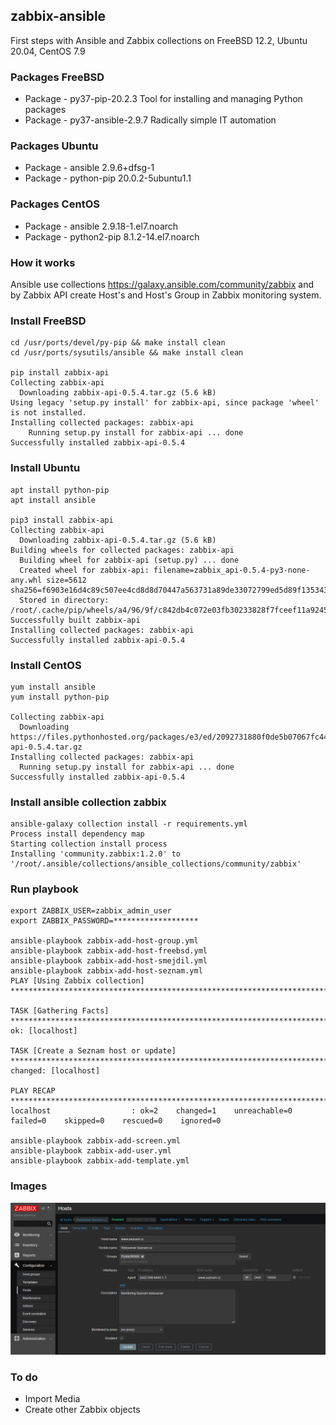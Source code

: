 ## zabbix-ansible

First steps with Ansible and Zabbix collections on FreeBSD 12.2, Ubuntu 20.04, CentOS 7.9

### Packages FreeBSD

- Package - py37-pip-20.2.3		Tool for installing and managing Python packages
- Package - py37-ansible-2.9.7		Radically simple IT automation

### Packages Ubuntu

- Package - ansible			2.9.6+dfsg-1
- Package - python-pip			20.0.2-5ubuntu1.1

### Packages CentOS

- Package - ansible			2.9.18-1.el7.noarch	
- Package - python2-pip			8.1.2-14.el7.noarch

### How it works

Ansible use collections https://galaxy.ansible.com/community/zabbix and by
Zabbix API create Host's and Host's Group in Zabbix monitoring system.

### Install FreeBSD

```console
cd /usr/ports/devel/py-pip && make install clean
cd /usr/ports/sysutils/ansible && make install clean

pip install zabbix-api
Collecting zabbix-api
  Downloading zabbix-api-0.5.4.tar.gz (5.6 kB)
Using legacy 'setup.py install' for zabbix-api, since package 'wheel' is not installed.
Installing collected packages: zabbix-api
    Running setup.py install for zabbix-api ... done
Successfully installed zabbix-api-0.5.4
```

### Install Ubuntu

```console
apt install python-pip
apt install ansible

pip3 install zabbix-api
Collecting zabbix-api
  Downloading zabbix-api-0.5.4.tar.gz (5.6 kB)
Building wheels for collected packages: zabbix-api
  Building wheel for zabbix-api (setup.py) ... done
  Created wheel for zabbix-api: filename=zabbix_api-0.5.4-py3-none-any.whl size=5612 sha256=f6903e16d4c89c507ee4cd8d8d70447a563731a89de33072799ed5d89f135343
  Stored in directory: /root/.cache/pip/wheels/a4/96/9f/c842db4c072e03fb30233828f7fceef11a92450964261de964
Successfully built zabbix-api
Installing collected packages: zabbix-api
Successfully installed zabbix-api-0.5.4
```

### Install CentOS
```console
yum install ansible
yum install python-pip

Collecting zabbix-api
  Downloading https://files.pythonhosted.org/packages/e3/ed/2092731880f0de5b07067fc446dc0fc5166f2ee98018b6d524cd3e28a69d/zabbix-api-0.5.4.tar.gz
Installing collected packages: zabbix-api
  Running setup.py install for zabbix-api ... done
Successfully installed zabbix-api-0.5.4
```

### Install ansible collection zabbix

```console
ansible-galaxy collection install -r requirements.yml
Process install dependency map
Starting collection install process
Installing 'community.zabbix:1.2.0' to '/root/.ansible/collections/ansible_collections/community/zabbix'
```

### Run playbook
```console
export ZABBIX_USER=zabbix_admin_user
export ZABBIX_PASSWORD=*******************

ansible-playbook zabbix-add-host-group.yml
ansible-playbook zabbix-add-host-freebsd.yml
ansible-playbook zabbix-add-host-smejdil.yml
ansible-playbook zabbix-add-host-seznam.yml
PLAY [Using Zabbix collection] **********************************************************************************************************************************************

TASK [Gathering Facts] ******************************************************************************************************************************************************
ok: [localhost]

TASK [Create a Seznam host or update] ***************************************************************************************************************************************
changed: [localhost]

PLAY RECAP ******************************************************************************************************************************************************************
localhost                  : ok=2    changed=1    unreachable=0    failed=0    skipped=0    rescued=0    ignored=0

ansible-playbook zabbix-add-screen.yml
ansible-playbook zabbix-add-user.yml
ansible-playbook zabbix-add-template.yml
```

### Images

![Zabbix Host detail](./images/Zabbix-Host-Detail.png)

### To do

- Import Media
- Create other Zabbix objects